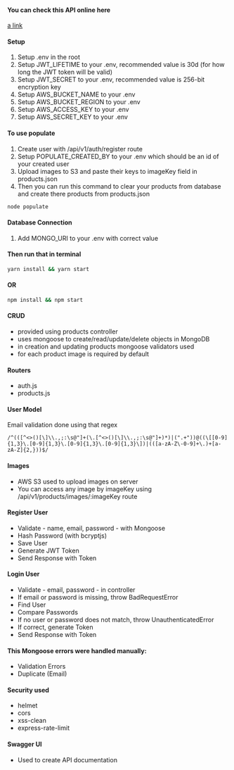 #### You can check this API online here

[a link](https://crud-store-api.herokuapp.com/)

#### Setup

1. Setup .env in the root
2. Setup JWT_LIFETIME to your .env, recommended value is 30d (for how long the JWT token will be valid)
3. Setup JWT_SECRET to your .env, recommended value is 256-bit encryption key
4. Setup AWS_BUCKET_NAME to your .env
5. Setup AWS_BUCKET_REGION to your .env
6. Setup AWS_ACCESS_KEY to your .env
7. Setup AWS_SECRET_KEY to your .env

#### To use populate

1. Create user with /api/v1/auth/register route
2. Setup POPULATE_CREATED_BY to your .env which should be an id of your created user
3. Upload images to S3 and paste their keys to imageKey field in products.json
4. Then you can run this command to clear your products from database and create there products from products.json

```bash
node populate
```

#### Database Connection

1. Add MONGO_URI to your .env with correct value

#### Then run that in terminal

```bash
yarn install && yarn start
```

#### OR

```bash
npm install && npm start
```

#### CRUD 

- provided using products controller
- uses mongoose to create/read/update/delete objects in MongoDB
- in creation and updating products mongoose validators used 
- for each product image is required by default

#### Routers

- auth.js
- products.js

#### User Model

Email validation done using that regex

```regex
/^(([^<>()[\]\\.,;:\s@"]+(\.[^<>()[\]\\.,;:\s@"]+)*)|(".+"))@((\[[0-9]{1,3}\.[0-9]{1,3}\.[0-9]{1,3}\.[0-9]{1,3}\])|(([a-zA-Z\-0-9]+\.)+[a-zA-Z]{2,}))$/
```

#### Images

- AWS S3 used to upload images on server
- You can access any image by imageKey using /api/v1/products/images/:imageKey route

#### Register User

- Validate - name, email, password - with Mongoose
- Hash Password (with bcryptjs)
- Save User
- Generate JWT Token
- Send Response with Token

#### Login User

- Validate - email, password - in controller
- If email or password is missing, throw BadRequestError
- Find User
- Compare Passwords
- If no user or password does not match, throw UnauthenticatedError
- If correct, generate Token
- Send Response with Token

#### This Mongoose errors were handled manually:

- Validation Errors
- Duplicate (Email)

#### Security used

- helmet
- cors
- xss-clean
- express-rate-limit

#### Swagger UI
- Used to create API documentation


